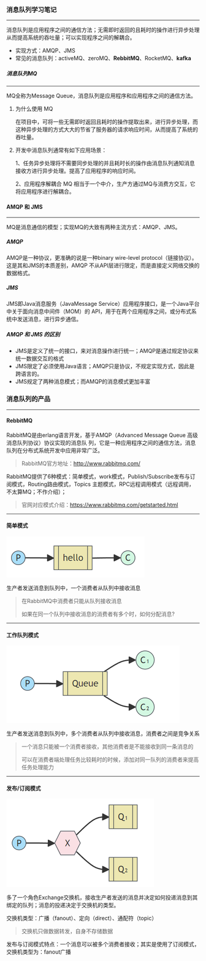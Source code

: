 ### 消息队列学习笔记

---

消息队列是应用程序之间的通信方法；无需即时返回的且耗时的操作进行异步处理从而提高系统的吞吐量；可以实现程序之间的解耦合。

* 实现方式：AMQP、JMS
* 常见的消息队列：activeMQ、zeroMQ、**RebbitMQ**、RocketMQ、**kafka**

##### 消息队列MQ

---

MQ全称为Message Queue，消息队列是应用程序和应用程序之间的通信方法。

1. 为什么使用 MQ

   在项目中，可将一些无需即时返回且耗时的操作提取出来，进行异步处理，而这种异步处理的方式大大的节省了服务器的请求响应时间，从而提高了系统的吞吐量。

2. 开发中消息队列通常有如下应用场景：

   1、任务异步处理将不需要同步处理的并且耗时长的操作由消息队列通知消息接收方进行异步处理。提高了应用程序的响应时间。

   2、应用程序解耦合 MQ 相当于一个中介，生产方通过MQ与消费方交互，它将应用程序进行解耦合。

#### AMQP 和 JMS

---

MQ是消息通信的模型；实现MQ的大致有两种主流方式：AMQP、JMS。

##### AMQP

AMQP是一种协议，更准确的说是一种binary wire-level protocol（链接协议）。这是其和JMS的本质差别，AMQP 不从API层进行限定，而是直接定义网络交换的数据格式。

##### JMS

JMS即Java消息服务（JavaMessage Service）应用程序接口，是一个Java平台中关于面向消息中间件（MOM）的 API，用于在两个应用程序之间，或分布式系统中发送消息，进行异步通信。

##### AMQP 和 JMS 的区别

* JMS是定义了统一的接口，来对消息操作进行统一；AMQP是通过规定协议来统一数据交互的格式
* JMS限定了必须使用Java语言；AMQP只是协议，不规定实现方式，因此是跨语言的。
* JMS规定了两种消息模式；而AMQP的消息模式更加丰富

### 消息队列的产品

---

#### RebbitMQ

RabbitMQ是由erlang语言开发，基于AMQP（Advanced Message Queue 高级消息队列协议）协议实现的消息队 列，它是一种应用程序之间的通信方法，消息队列在分布式系统开发中应用非常广泛。 

> RabbitMQ官方地址：http://www.rabbitmq.com/ 



RabbitMQ提供了6种模式：简单模式，work模式，Publish/Subscribe发布与订阅模式，Routing路由模式，Topics 主题模式，RPC远程调用模式（远程调用，不太算MQ；不作介绍）；

> 官网对应模式介绍：https://www.rabbitmq.com/getstarted.html
---
#### 简单模式

![img_1.png](img_1.png)

生产者发送消息到队列中，一个消费者从队列中接收消息

> 在RabbitMQ中消费者只能从队列接收消息
>
> 如果在同一个队列中接收消息的消费者有多个时，如何分配消息?
---
#### 工作队列模式

![img.png](img.png)

生产者发送消息到队列中，多个消费者从队列中接收消息，消费者之间是竞争关系

>一个消息只能被一个消费者接收，其他消费者是不能接收到同一条消息的
> 
> 可以在消费者端处理任务比较耗时的时候，添加对同一队列的消费者来提高任务处理能力
---
#### 发布/订阅模式

![img_2.png](img_2.png)

多了一个角色Exchange交换机，接收生产者发送的消息并决定如何投递消息到其绑定的队列；消息的投递决定于交换机的类型。

交换机类型：广播（fanout）、定向（direct）、通配符（topic）

>交换机只做数据转发，自身不存储数据

发布与订阅模式特点：一个消息可以被多个消费者接收；其实是使用了订阅模式，交换机类型为：fanout广播

